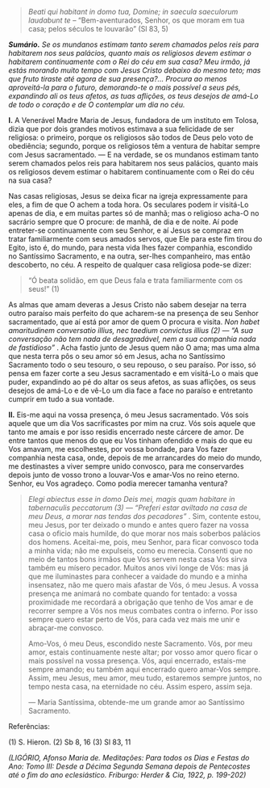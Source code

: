 > *Beati qui habitant in domo tua, Domine; in saecula saeculorum laudabunt te* – “Bem-aventurados, Senhor, os que moram em tua casa; pelos séculos te louvarão” (Sl 83, 5)

***Sumário.** Se os mundanos estimam tanto serem chamados pelos reis para habitarem nos seus palácios, quanto mais os religiosos devem estimar o habitarem continuamente com o Rei do céu em sua casa? Meu irmão, já estás morando muito tempo com Jesus Cristo debaixo do mesmo teto; mas que fruto tiraste até agora de sua presença?… Procura ao menos aproveitá-la para o futuro, demorando-te o mais possível a seus pés, expandindo ali os teus afetos, as tuas aflições, os teus desejos de amá-Lo de todo o coração e de O contemplar um dia no céu.*

**I.** A Venerável Madre Maria de Jesus, fundadora de um instituto em Tolosa, dizia que por dois grandes motivos estimava a sua felicidade de ser religiosa: o primeiro, porque os religiosos são todos de Deus pelo voto de obediência; segundo, porque os religiosos têm a ventura de habitar sempre com Jesus sacramentado. — E na verdade, se os mundanos estimam tanto serem chamados pelos reis para habitarem nos seus palácios, quanto mais os religiosos devem estimar o habitarem continuamente com o Rei do céu na sua casa?

Nas casas religiosas, Jesus se deixa ficar na igreja expressamente para eles, a fim de que O achem a toda hora. Os seculares podem ir visitá-Lo apenas de dia, e em muitas partes só de manhã; mas o religioso acha-O no sacrário sempre que O procure: de manhã, de dia e de noite. Aí pode entreter-se continuamente com seu Senhor, e aí Jesus se compraz em tratar familiarmente com seus amados servos, que Ele para este fim tirou do Egito, isto é, do mundo, para nesta vida lhes fazer companhia, escondido no Santíssimo Sacramento, e na outra, ser-lhes companheiro, mas então descoberto, no céu. A respeito de qualquer casa religiosa pode-se dizer:

> “Ó beata solidão, em que Deus fala e trata familiarmente com os seus!” (1)

As almas que amam deveras a Jesus Cristo não sabem desejar na terra outro paraíso mais perfeito do que acharem-se na presença de seu Senhor sacramentado, que aí está por amor de quem O procura e visita. *Non habet amaritudinem conversatio illius, nec taedium convictus illius (2) — “A sua conversação não tem nada de desagradável, nem a sua companhia nada de fastidioso”* . Acha fastio junto de Jesus quem não O ama; mas uma alma que nesta terra pôs o seu amor só em Jesus, acha no Santíssimo Sacramento todo o seu tesouro, o seu repouso, o seu paraíso. Por isso, só pensa em fazer corte a seu Jesus sacramentado e em visitá-Lo o mais que puder, expandindo ao pé do altar os seus afetos, as suas aflições, os seus desejos de amá-Lo e de vê-Lo um dia face a face no paraíso e entretanto cumprir em tudo a sua vontade.

**II.** Eis-me aqui na vossa presença, ó meu Jesus sacramentado. Vós sois aquele que um dia Vos sacrificastes por mim na cruz. Vós sois aquele que tanto me amais e por isso residis encerrado neste cárcere de amor. De entre tantos que menos do que eu Vos tinham ofendido e mais do que eu Vos amavam, me escolhestes, por vossa bondade, para Vos fazer companhia nesta casa, onde, depois de me arrancardes do meio do mundo, me destinastes a viver sempre unido convosco, para me conservardes depois junto de vosso trono a louvar-Vos e amar-Vos no reino eterno. Senhor, eu Vos agradeço. Como podia merecer tamanha ventura?

> *Elegi abiectus esse in domo Deis mei, magis quam habitare in tabernaculis peccatorum (3) — “Preferi estar aviltado na casa de meu Deus, a morar nas tendas dos pecadores”* . Sim, contente estou, meu Jesus, por ter deixado o mundo e antes quero fazer na vossa casa o oficio mais humilde, do que morar nos mais soberbos palácios dos homens. Aceitai-me, pois, meu Senhor, para ficar convosco toda a minha vida; não me expulseis, como eu merecia. Consenti que no meio de tantos bons irmãos que Vos servem nesta casa Vos sirva também eu mísero pecador. Muitos anos vivi longe de Vós: mas já que me iluminastes para conhecer a vaidade do mundo e a minha insensatez, não me quero mais afastar de Vós, ó meu Jesus. A vossa presença me animará no combate quando for tentado: a vossa proximidade me recordará a obrigação que tenho de Vos amar e de recorrer sempre a Vós nos meus combates contra o inferno. Por isso sempre quero estar perto de Vós, para cada vez mais me unir e abraçar-me convosco.
>
> Amo-Vos, ó meu Deus, escondido neste Sacramento. Vós, por meu amor, estais continuamente neste altar; por vosso amor quero ficar o mais possível na vossa presença. Vós, aqui encerrado, estais-me sempre amando; eu também aqui encerrado quero amar-Vos sempre. Assim, meu Jesus, meu amor, meu tudo, estaremos sempre juntos, no tempo nesta casa, na eternidade no céu. Assim espero, assim seja.
>
> — Maria Santíssima, obtende-me um grande amor ao Santíssimo Sacramento.

Referências:

\(1\) S. Hieron. (2) Sb 8, 16 (3) Sl 83, 11

*(LIGÓRIO, Afonso Maria de. Meditações: Para todos os Dias e Festas do Ano: Tomo III: Desde a Décima Segunda Semana depois de Pentecostes até o fim do ano eclesiástico. Friburgo: Herder & Cia, 1922, p. 199-202)*
